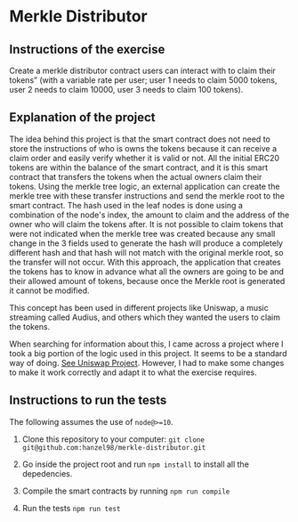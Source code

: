 # Merkle Distributor

## Instructions of the exercise

Create a merkle distributor contract users can interact with to claim their tokens” (with a variable rate per user; user 1 needs to claim 5000 tokens, user 2 needs to claim 10000, user 3 needs to claim 100 tokens).

## Explanation of the project

The idea behind this project is that the smart contract does not need to store the instructions of who is owns the tokens because it can receive a claim order and easily verify whether it is valid or not. All the initial ERC20 tokens are within the balance of the smart contract, and it is this smart contract that transfers the tokens when the actual owners claim their tokens. Using the merkle tree logic, an external application can create the merkle tree with these transfer instructions and send the merkle root to the smart contract. The hash used in the leaf nodes is done using a combination of the node's index, the amount to claim and the address of the owner who will claim the tokens after. It is not possible to claim tokens that were not indicated when the merkle tree was created because any small change in the 3 fields used to generate the hash will produce a completely different hash and that hash will not match with the original merkle root, so the transfer will not occur. With this approach, the application that creates the tokens has to know in advance what all the owners are going to be and their allowed amount of tokens, because once the Merkle root is generated it cannot be modified.

This concept has been used in different projects like Uniswap, a music streaming called Audius, and others which they wanted the users to claim the tokens.

When searching for information about this, I came across a project where I took a big portion of the logic used in this project. It seems to be a standard way of doing. [See Uniswap Project](https://github.com/Uniswap/merkle-distributor).
However, I had to make some changes to make it work correctly and adapt it to what the exercise requires.

## Instructions to run the tests

The following assumes the use of `node@>=10`.

1. Clone this repository to your computer: `git clone git@github.com:hanzel98/merkle-distributor.git`

2. Go inside the project root and run `npm install` to install all the depedencies.

3. Compile the smart contracts by running `npm run compile`

4. Run the tests `npm run test`
